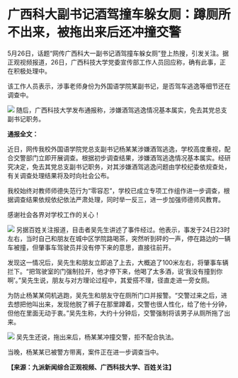 # 广西科大副书记酒驾撞车躲女厕：蹲厕所不出来，被拖出来后还冲撞交警

5月26日，话题“网传广西科大一副书记酒驾撞车躲女厕”登上热搜，引发关注。据正观视频报道，26日，广西科技大学党委宣传部工作人员回应称，确有此事，正在积极处理中。

该工作人员表示，涉事老师身份为外国语学院某副书记，是否驾车逃逸等细节还在调查中。

![](https://inews.gtimg.com/om_bt/OZgvqTEHEImLOIdrHSuZDNpYWTxe7kwP2kHNHtIR6qESEAA/1000)
随后，广西科技大学发布通报称，涉嫌酒驾逃逸情况基本属实，免去其党总支副书记职务。

**通报全文：**

近日，网传我校外国语学院党总支副书记杨某某涉嫌酒驾逃逸，学校高度重视，配合交警部门立即开展调查。根据初步调查结果，涉嫌酒驾逃逸情况基本属实。经研究决定，免去其党总支副书记职务，对其涉嫌酒驾逃逸问题由学校纪委依规查处，有关调查处理结果将及时向社会公布。

我校始终对教师师德失范行为“零容忍”，学校已成立专项工作组作进一步调查，根据调查结果依规依纪依法严肃处理，同时举一反三，进一步加强师德师风教育。

感谢社会各界对学校工作的关心！

![](https://inews.gtimg.com/om_bt/OgSN3Ct0tJ6A31rAnPdKkp8jfdV8aG7vym_DbV-kaaEvYAA/1000)
另据百姓关注报道，目击者吴先生讲述了事件经过。他表示，事发于24日23时左右，当时自己和朋友在城中区学院路喝茶，突然听到砰的一声，停在路边的一辆车被撞，但肇事车驾驶员并没有停下来的意思，直接往前开。

发现这一情况后，吴先生和朋友立即追了上去，大概追了100米左右，将肇事车辆拦下。“把驾驶室的门强制拉开，他才停下来，他喝了太多酒，说‘我没有撞到你啊’。”吴先生说，朋友与对方理论过程中，其爱搭不理，径直走进一旁女厕。

为防止杨某某伺机逃跑，吴先生和朋友守在厕所门口并报警。“交警过来之后，进去想把他叫出来，发现他脱了裤子在那里蹲着，交警也很人性化，给了他十分钟，但他在里面无动于衷。”吴先生称，大约十分钟后，交警强制将该男子从厕所拖了出来。

![](https://inews.gtimg.com/om_bt/O7AYASKfscOze3IIWqCAB00_pTVw2f0tGfKnc4exgJC1YAA/1000)
吴先生还说，拖出来后，杨某某冲撞交警，拒不配合执法。

当晚，杨某某已被警方带离，案件正在进一步调查当中。

**【来源：九派新闻综合正观视频、广西科技大学、百姓关注】**

